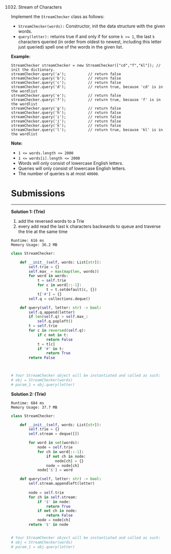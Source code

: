 1032. Stream of Characters

Implement the `StreamChecker` class as follows:

* `StreamChecker(words):` Constructor, init the data structure with the given words.
* `query(letter):` returns true if and only if for some `k >= 1`, the last `k` characters queried (in order from oldest to newest, including this letter just queried) spell one of the words in the given list.
 

**Example:**
```
StreamChecker streamChecker = new StreamChecker(["cd","f","kl"]); // init the dictionary.
streamChecker.query('a');          // return false
streamChecker.query('b');          // return false
streamChecker.query('c');          // return false
streamChecker.query('d');          // return true, because 'cd' is in the wordlist
streamChecker.query('e');          // return false
streamChecker.query('f');          // return true, because 'f' is in the wordlist
streamChecker.query('g');          // return false
streamChecker.query('h');          // return false
streamChecker.query('i');          // return false
streamChecker.query('j');          // return false
streamChecker.query('k');          // return false
streamChecker.query('l');          // return true, because 'kl' is in the wordlist
```

**Note:**

* `1 <= words.length <= 2000`
* `1 <= words[i].length <= 2000`
* Words will only consist of lowercase English letters.
* Queries will only consist of lowercase English letters.
* The number of queries is at most `40000`.

# Submissions
---
**Solution 1: (Trie)**

1. add the reversed words to a Trie
1. every add read the last k characters backwards to queue and traverse the trie at the same time

```
Runtime: 616 ms
Memory Usage: 36.2 MB
```
```python
class StreamChecker:

    def __init__(self, words: List[str]):
        self.trie = {}
        self.max_ = max(map(len, words))
        for word in words:
            t = self.trie
            for c in word[::-1]:
                t = t.setdefault(c, {})
            t['#'] = {}
        self.q = collections.deque()

    def query(self, letter: str) -> bool:
        self.q.append(letter)
        if len(self.q) > self.max_:
            self.q.popleft()
        t = self.trie
        for c in reversed(self.q):
            if c not in t:
                return False
            t = t[c]
            if '#' in t:
                return True
        return False
                    


# Your StreamChecker object will be instantiated and called as such:
# obj = StreamChecker(words)
# param_1 = obj.query(letter)
```

**Solution 2: (Trie)**
```
Runtime: 684 ms
Memory Usage: 37.7 MB
```
```python
class StreamChecker:

    def __init__(self, words: List[str]):
        self.trie = {}
        self.stream = deque([])

        for word in set(words):
            node = self.trie       
            for ch in word[::-1]:
                if not ch in node:
                    node[ch] = {}
                node = node[ch]
            node['$'] = word

    def query(self, letter: str) -> bool:
        self.stream.appendleft(letter)
        
        node = self.trie
        for ch in self.stream:
            if '$' in node:
                return True
            if not ch in node:
                return False
            node = node[ch]
        return '$' in node


# Your StreamChecker object will be instantiated and called as such:
# obj = StreamChecker(words)
# param_1 = obj.query(letter)
```